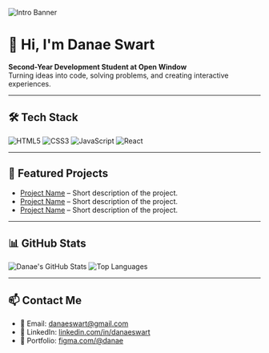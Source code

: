 <!-- ================= HEADER IMAGE ================= -->
![Intro Banner](https://res.cloudinary.com/drieue552/image/upload/v1761691712/git_profile_intro_omtkxg.png)

# 👋 Hi, I'm Danae Swart
**Second-Year Development Student at Open Window**  
Turning ideas into code, solving problems, and creating interactive experiences.

---

## 🛠️ Tech Stack
<!-- Add your tech badges here -->
![HTML5](https://img.shields.io/badge/-HTML5-E34F26?logo=html5&logoColor=white)
![CSS3](https://img.shields.io/badge/-CSS3-1572B6?logo=css3&logoColor=white)
![JavaScript](https://img.shields.io/badge/-JavaScript-F7DF1E?logo=javascript&logoColor=black)
![React](https://img.shields.io/badge/-React-61DAFB?logo=react&logoColor=black)
<!-- Add more as needed -->

---

## 🚀 Featured Projects
<!-- Add your DV200 projects here -->
- [Project Name](#) – Short description of the project.
- [Project Name](#) – Short description of the project.
- [Project Name](#) – Short description of the project.

---

## 📊 GitHub Stats
<!-- Dynamic stats cards -->
![Danae's GitHub Stats](https://github-readme-stats.vercel.app/api?username=danaeswart&show_icons=true&theme=radical)
![Top Languages](https://github-readme-stats.vercel.app/api/top-langs/?username=danaeswart&layout=compact)

---

## 📫 Contact Me
- 📧 Email: danaeswart@gmail.com
- 💼 LinkedIn: [linkedin.com/in/danaeswart](#)
- 🎨 Portfolio: [figma.com/@danae](#)
